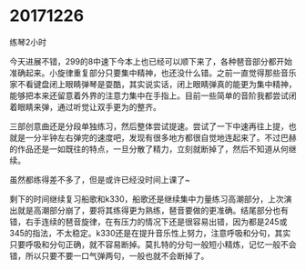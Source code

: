 # 20171226

练琴2小时

今天进展不错，299的8中速下今本上也已经可以顺下来了，各种琶音部分都开始准确起来。小旋律重复部分只要集中精神，也还没什么错。之前一直觉得那些音乐家不看键盘闭上眼睛弹琴是耍酷，其实说实话，闭上眼睛弹真的能更为集中精神，能够把本来还留意着外界的注意力集中在手指上。目前一些简单的音阶我都尝试闭着眼睛来弹，通过听觉让双手更为的整齐。

三部创意曲还是分段单独练习，然后整体尝试提速。尝试了一下中速再往上提，也就是一分半钟左右弹完的速度吧，发现有很多地方都很自觉地连起来了。不过巴赫的作品还是一如既往的特点，一旦分散了精力，立刻就断掉了，然后不知道从何继续。

虽然都练得差不多了，但是或许已经没时间上课了~

剩下的时间继续复习船歌和k330，船歌还是继续集中力量练习高潮部分，上次演出就是高潮部分崩了，要将其练得更为熟练，琶音要做的更准确。结尾部分也有错，右手连续的琶音旋律，在有压力的情况下还是很容易出错，因为都是245或345的指法，不太稳定。k330还是在提升音乐性上努力，注意呼吸和分句，其实只要呼吸和分句正确，就不容易断掉。莫扎特的分句一般短小精炼，记忆一般不会错，所以只要不要一口气弹两句，一般也就不会断掉了。
